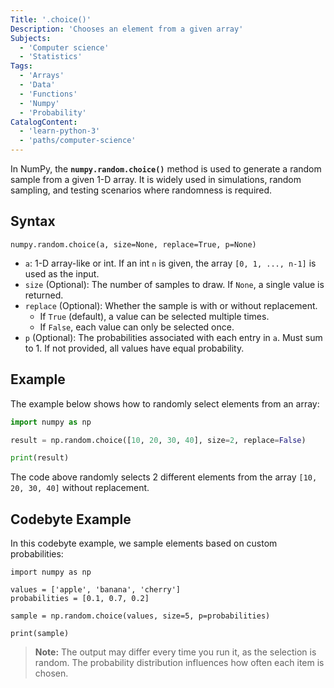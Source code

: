 ```yaml
---
Title: '.choice()' 
Description: 'Chooses an element from a given array'
Subjects: 
  - 'Computer science'
  - 'Statistics'
Tags:
  - 'Arrays'
  - 'Data'
  - 'Functions'
  - 'Numpy'
  - 'Probability'
CatalogContent:
  - 'learn-python-3'
  - 'paths/computer-science'
---
```


In NumPy, the **`numpy.random.choice()`** method is used to generate a random sample from a given 1-D array. It is widely used in simulations, random sampling, and testing scenarios where randomness is required.

## Syntax

```pseudo
numpy.random.choice(a, size=None, replace=True, p=None)
```

- `a`: 1-D array-like or int. If an int `n` is given, the array `[0, 1, ..., n-1]` is used as the input.
- `size` (Optional): The number of samples to draw. If `None`, a single value is returned.
- `replace` (Optional): Whether the sample is with or without replacement.
  - If `True` (default), a value can be selected multiple times.
  - If `False`, each value can only be selected once.
- `p` (Optional): The probabilities associated with each entry in `a`. Must sum to 1. If not provided, all values have equal probability.

## Example

The example below shows how to randomly select elements from an array:

```python
import numpy as np

result = np.random.choice([10, 20, 30, 40], size=2, replace=False)

print(result)
```

The code above randomly selects 2 different elements from the array `[10, 20, 30, 40]` without replacement.

## Codebyte Example

In this codebyte example, we sample elements based on custom probabilities:

```codebyte/python
import numpy as np

values = ['apple', 'banana', 'cherry']
probabilities = [0.1, 0.7, 0.2]

sample = np.random.choice(values, size=5, p=probabilities)

print(sample)
```

> **Note:** The output may differ every time you run it, as the selection is random. The probability distribution influences how often each item is chosen.
